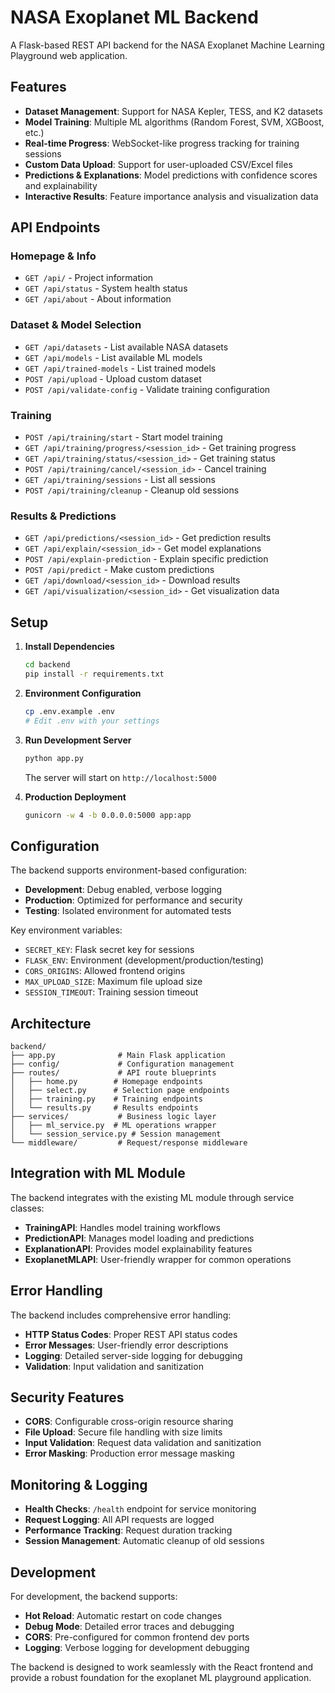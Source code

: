 # NASA Exoplanet ML Backend

A Flask-based REST API backend for the NASA Exoplanet Machine Learning Playground web application.

## Features

- **Dataset Management**: Support for NASA Kepler, TESS, and K2 datasets
- **Model Training**: Multiple ML algorithms (Random Forest, SVM, XGBoost, etc.)
- **Real-time Progress**: WebSocket-like progress tracking for training sessions
- **Custom Data Upload**: Support for user-uploaded CSV/Excel files
- **Predictions & Explanations**: Model predictions with confidence scores and explainability
- **Interactive Results**: Feature importance analysis and visualization data

## API Endpoints

### Homepage & Info
- `GET /api/` - Project information
- `GET /api/status` - System health status
- `GET /api/about` - About information

### Dataset & Model Selection
- `GET /api/datasets` - List available NASA datasets
- `GET /api/models` - List available ML models
- `GET /api/trained-models` - List trained models
- `POST /api/upload` - Upload custom dataset
- `POST /api/validate-config` - Validate training configuration

### Training
- `POST /api/training/start` - Start model training
- `GET /api/training/progress/<session_id>` - Get training progress
- `GET /api/training/status/<session_id>` - Get training status
- `POST /api/training/cancel/<session_id>` - Cancel training
- `GET /api/training/sessions` - List all sessions
- `POST /api/training/cleanup` - Cleanup old sessions

### Results & Predictions
- `GET /api/predictions/<session_id>` - Get prediction results
- `GET /api/explain/<session_id>` - Get model explanations
- `POST /api/explain-prediction` - Explain specific prediction
- `POST /api/predict` - Make custom predictions
- `GET /api/download/<session_id>` - Download results
- `GET /api/visualization/<session_id>` - Get visualization data

## Setup

1. **Install Dependencies**
   ```bash
   cd backend
   pip install -r requirements.txt
   ```

2. **Environment Configuration**
   ```bash
   cp .env.example .env
   # Edit .env with your settings
   ```

3. **Run Development Server**
   ```bash
   python app.py
   ```
   
   The server will start on `http://localhost:5000`

4. **Production Deployment**
   ```bash
   gunicorn -w 4 -b 0.0.0.0:5000 app:app
   ```

## Configuration

The backend supports environment-based configuration:

- **Development**: Debug enabled, verbose logging
- **Production**: Optimized for performance and security
- **Testing**: Isolated environment for automated tests

Key environment variables:
- `SECRET_KEY`: Flask secret key for sessions
- `FLASK_ENV`: Environment (development/production/testing)
- `CORS_ORIGINS`: Allowed frontend origins
- `MAX_UPLOAD_SIZE`: Maximum file upload size
- `SESSION_TIMEOUT`: Training session timeout

## Architecture

```
backend/
├── app.py              # Main Flask application
├── config/             # Configuration management
├── routes/             # API route blueprints
│   ├── home.py        # Homepage endpoints
│   ├── select.py      # Selection page endpoints
│   ├── training.py    # Training endpoints
│   └── results.py     # Results endpoints
├── services/           # Business logic layer
│   ├── ml_service.py  # ML operations wrapper
│   └── session_service.py # Session management
└── middleware/         # Request/response middleware
```

## Integration with ML Module

The backend integrates with the existing ML module through service classes:

- **TrainingAPI**: Handles model training workflows
- **PredictionAPI**: Manages model loading and predictions
- **ExplanationAPI**: Provides model explainability features
- **ExoplanetMLAPI**: User-friendly wrapper for common operations

## Error Handling

The backend includes comprehensive error handling:

- **HTTP Status Codes**: Proper REST API status codes
- **Error Messages**: User-friendly error descriptions
- **Logging**: Detailed server-side logging for debugging
- **Validation**: Input validation and sanitization

## Security Features

- **CORS**: Configurable cross-origin resource sharing
- **File Upload**: Secure file handling with size limits
- **Input Validation**: Request data validation and sanitization
- **Error Masking**: Production error message masking

## Monitoring & Logging

- **Health Checks**: `/health` endpoint for service monitoring
- **Request Logging**: All API requests are logged
- **Performance Tracking**: Request duration tracking
- **Session Management**: Automatic cleanup of old sessions

## Development

For development, the backend supports:

- **Hot Reload**: Automatic restart on code changes
- **Debug Mode**: Detailed error traces and debugging
- **CORS**: Pre-configured for common frontend dev ports
- **Logging**: Verbose logging for development debugging

The backend is designed to work seamlessly with the React frontend and provide a robust foundation for the exoplanet ML playground application.